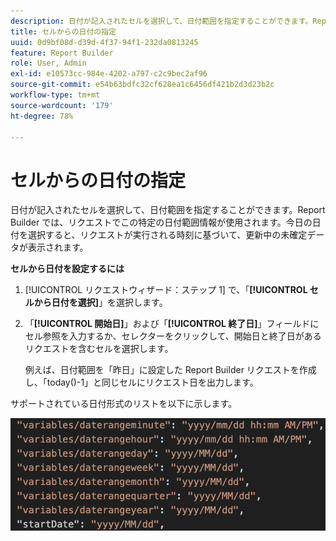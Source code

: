 ```yaml
---
description: 日付が記入されたセルを選択して、日付範囲を指定することができます。Report Builder では、リクエストでこの特定の日付範囲情報が使用されます。今日の日付を選択すると、リクエストが実行される時刻に基づいて、更新中の未確定データが表示されます。
title: セルからの日付の指定
uuid: 0d9bf08d-d39d-4f37-94f1-232da0813245
feature: Report Builder
role: User, Admin
exl-id: e10573cc-984e-4202-a797-c2c9bec2af96
source-git-commit: e54b63bdfc32cf628ea1c6456df421b2d3d23b2c
workflow-type: tm+mt
source-wordcount: '179'
ht-degree: 78%

---
```


# セルからの日付の指定

日付が記入されたセルを選択して、日付範囲を指定することができます。Report Builder では、リクエストでこの特定の日付範囲情報が使用されます。今日の日付を選択すると、リクエストが実行される時刻に基づいて、更新中の未確定データが表示されます。

**セルから日付を設定するには**

1. [!UICONTROL リクエストウィザード：ステップ 1] で、「**[!UICONTROL セルから日付を選択]**」を選択します。
1. 「**[!UICONTROL 開始日]**」および「**[!UICONTROL 終了日]**」フィールドにセル参照を入力するか、セレクターをクリックして、開始日と終了日があるリクエストを含むセルを選択します。

   例えば、日付範囲を「昨日」に設定した Report Builder リクエストを作成し、「today()-1」と同じセルにリクエスト日を出力します。

サポートされている日付形式のリストを以下に示します。

![ サポートされている日付形式を示すスクリーンショット。](assets/date-formats.png)

